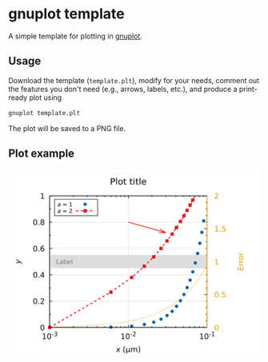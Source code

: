 # gnuplot template

A simple template for plotting in [gnuplot](http://www.gnuplot.info/).

## Usage

Download the template (`template.plt`), modify for your needs, comment out the features you don't need (e.g., arrows, labels, etc.), and produce a print-ready plot using

```bash
gnuplot template.plt
```

The plot will be saved to a PNG file.

## Plot example

<p align="center">
<img src="figure.png" alt="Figure example" width="500"/>
</p>
